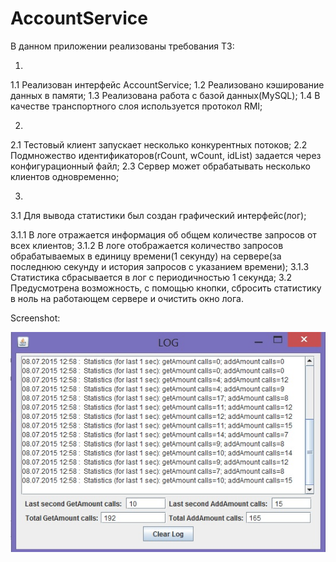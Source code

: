# AccountService

В данном приложении реализованы требования ТЗ:

1)

 1.1 Реализован интерфейс AccountService;
 1.2 Реализовано кэширование данных в памяти;
 1.3 Реализована работа с базой данных(MySQL);
 1.4 В качестве транспортного слоя используется протокол RMI;
 

2)
 2.1 Тестовый клиент запускает несколько конкурентных потоков;
 2.2 Подмножество идентификаторов(rCount, wCount, idList) задается через конфигурационный файл;
 2.3 Сервер может обрабатывать несколько клиентов одновременно;
 

3)
 3.1 Для вывода статистики был создан графический интерфейс(лог);
 
  3.1.1 В логе отражается информация об общем количестве запросов от всех клиентов;
  3.1.2 В логе отображается количество запросов обрабатываемых в единицу времени(1 секунду)
      на сервере(за последнюю секунду и история запросов с указанием времени); 
  3.1.3 Статистика сбрасывается в лог с периодичностью 1 секунда;
 3.2 Предусмотрена возможность, с помощью кнопки, сбросить статистику в ноль на работающем сервере 
    и очистить окно лога.	

Screenshot:

![Screenshot](https://github.com/Katena/AccountService/raw/master/img/Screenshot.jpg)
